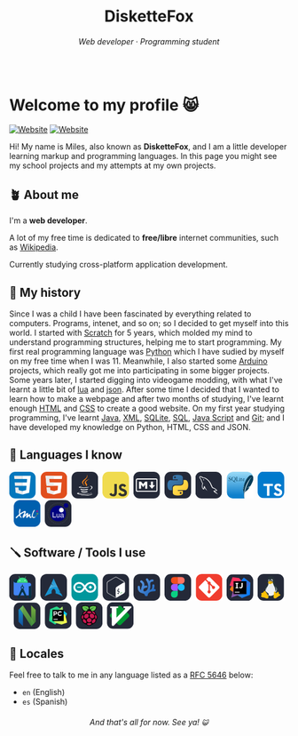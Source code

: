 <div align="center">

# DisketteFox

###### Web developer · Programming student
</div>
<br>

# Welcome to my profile 😸

[![Website](https://img.shields.io/badge/-Wikipedia-white?style=flat&logo=Wikipedia&logoColor=black)](https://es.wikipedia.org/wiki/Usuario:DisketteFox)
[![Website](https://img.shields.io/badge/-Codeberg-10161d?style=flat&logo=Codeberg&logoColor=white)](https://codeberg.org/DisketteFox)

Hi! My name is Miles, also known as **DisketteFox**, and I am a little developer learning markup and programming languages.
In this page you might see my school projects and my attempts at my own projects.

## 🪴 About me

I'm a **web developer**.

A lot of my free time is dedicated to **free/libre** internet communities, such as [Wikipedia](https://wikipedia.org).

Currently studying cross-platform application development.

## 📒 My history

Since I was a child I have been fascinated by everything related to computers. Programs, intenet, and so on; so I decided to get myself into this world.
I started with [Scratch](https://scratch.mit.edu/) for 5 years, which molded my mind to understand programming structures, helping me to start programming.
My first real programming language was [Python](https://en.wikipedia.org/wiki/Python_(programming_language)) which I have sudied by myself on my free time when I was 11. Meanwhile, I also started some [Arduino](https://en.wikipedia.org/wiki/Arduino) projects, which really got me into participating in some bigger projects.
Some years later, I started digging into videogame modding, with what I've learnt a little bit of [lua](https://en.wikipedia.org/wiki/lua) and [json](https://en.wikipedia.org/wiki/json).
After some time I decided that I wanted to learn how to make a webpage and after two months of studying, I've learnt enough [HTML](https://en.wikipedia.org/wiki/html) and [CSS](https://en.wikipedia.org/wiki/css) to create a good website.
On my first year studying programming, I've learnt [Java](https://en.wikipedia.org/wiki/Java_(programming_language)), [XML](), [SQLite](), [SQL](), [Java Script]() and [Git](); and I have developed my knowledge on Python, HTML, CSS and JSON.

## 📜 Languages I know

<img src="icons/css.png" height="48px"><img src="icons/html.png" height="48px" style="margin-left: 8px;"><img src="icons/java.png" height="48px" style="margin-left: 8px;"><img src="icons/js.png" height="48px" style="margin-left: 8px;"><img src="icons/markdown.png" height="48px" style="margin-left: 8px;"><img src="icons/python.png" height="48px" style="margin-left: 8px;"><img src="icons/sql.png" height="48px" style="margin-left: 8px;"><img src="icons/sqlite.png" height="48px" style="margin-left: 8px;"><img src="icons/ts.png" height="48px" style="margin-left: 8px;"><img src="icons/xml.png" height="48px" style="margin-left: 8px;"><img src="icons/lua.png" height="48px" style="margin-left: 8px;">

## 🪛 Software / Tools I use

<img src="icons/android-studio.png" height="48px"><img src="icons/arch.png" height="48px" style="margin-left: 8px;"><img src="icons/arduino.png" height="48px" style="margin-left: 8px;"><img src="icons/bash.png" height="48px" style="margin-left: 8px;"><img src="icons/codium.png" height="48px" style="margin-left: 8px;"><img src="icons/figma.png" height="48px" style="margin-left: 8px;"><img src="icons/git.png" height="48px" style="margin-left: 8px;"><img src="icons/intellij.png" height="48px" style="margin-left: 8px;"><img src="icons/linux.png" height="48px" style="margin-left: 8px;"><img src="icons/neovim.png" height="48px" style="margin-left: 8px;"><img src="icons/pycharm.png" height="48px" style="margin-left: 8px;"><img src="icons/raspberry.png" height="48px" style="margin-left: 8px;"><img src="icons/vim.png" height="48px" style="margin-left: 8px;">

## 💬 Locales

Feel free to talk to me in any language listed as a [RFC 5646](https://www.rfc-editor.org/rfc/rfc5646.html) below:

- `en` (English)
- `es` (Spanish)

<div align="center">

###### And that's all for now. See ya! <small>😺</small>
</div>